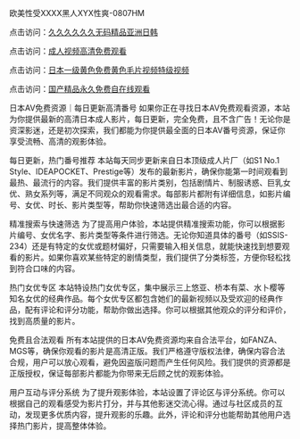 欧美性受XXXX黑人XYX性爽-0807HM

点击访问：<a href="https://heiliaoe8ajia.pages.dev">久久久久久久无码精品亚洲日韩</a>

点击访问：<a href="https://heiliaoxqkkct.pages.dev">成人视频高清免费观看</a>

点击访问：<a href="https://heiliaozj3tjd.pages.dev">日本一级黄色免费黄色毛片视频特级视频</a>

点击访问：<a href="https://heiliaowzu4ur.pages.dev">国产精品永久免费自在线观看</a>

日本AV免费资源｜每日更新高清番号
如果你正在寻找日本AV免费观看资源，本站为你提供最新的高清日本成人影片，每日更新，完全免费，且不含广告！无论你是资深影迷，还是初次探索，我们都能为你提供最全面的日本AV番号资源，保证你享受流畅、高清的观影体验。

每日更新，热门番号推荐
本站每天同步更新来自日本顶级成人片厂（如S1 No.1 Style、IDEAPOCKET、Prestige等）发布的最新影片，确保你能第一时间观看到最热、最流行的内容。我们提供丰富的影片类别，包括剧情片、制服诱惑、巨乳女优、熟女系列等，满足不同观众的观看需求。每部影片都附有详细信息，如影片编号、女优、时长、影片类型等，帮助你快速筛选出最合适的内容。

精准搜索与快速筛选
为了提高用户体验，本站提供精准搜索功能，你可以根据影片编号、女优名字、影片类型等条件进行筛选。无论你知道具体的番号（如SSIS-234）还是有特定的女优或题材偏好，只需要输入相关信息，就能快速找到想要观看的影片。如果你喜欢某些特定的剧情类型，我们提供了分类标签，方便你轻松找到符合口味的内容。

热门女优专区
本站特设热门女优专区，集中展示三上悠亚、桥本有菜、水卜樱等知名女优的经典作品。每个女优专区都包含她们的最新视频以及受欢迎的经典作品，配有评论和评分功能，帮助你做出选择。你可以根据其他观众的评分和评价，找到高质量的影片。

免费且合法观看
所有本站提供的日本AV免费资源均来自合法平台，如FANZA、MGS等，确保你观看的影片是高清正版。我们严格遵守版权法律，确保内容合法合规，用户可以放心观看，避免因盗版问题而产生任何风险。我们提供的资源都是正版授权，保证每部影片都能为你带来无后顾之忧的观影体验。

用户互动与评分系统
为了提升观影体验，本站设置了评论区与评分系统。你可以根据自己的观看感受为影片打分，并与其他影迷交流心得。通过与社区成员的互动，发现更多优质内容，提升观影的乐趣。此外，评论和评分也能帮助其他用户选择热门影片，提高整体体验。
<span style="display:none;">[Canonical link](）</span>
